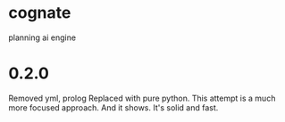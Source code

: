 # cognate
 planning ai engine

# 0.2.0
Removed yml, prolog
Replaced with pure python. This attempt is a much more focused approach. And it shows. It's solid and fast.
